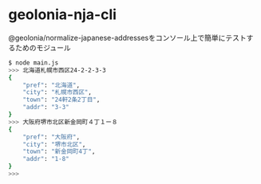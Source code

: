 # geolonia-nja-cli
@geolonia/normalize-japanese-addressesをコンソール上で簡単にテストするためのモジュール

```bash
$ node main.js 
>>> 北海道札幌市西区24-2-2-3-3
{
	"pref": "北海道",
	"city": "札幌市西区",
	"town": "24軒2条2丁目",
	"addr": "3-3"
}
>>> 大阪府堺市北区新金岡町４丁１ー８
{
	"pref": "大阪府",
	"city": "堺市北区",
	"town": "新金岡町4丁",
	"addr": "1-8"
}
>>> 

```

